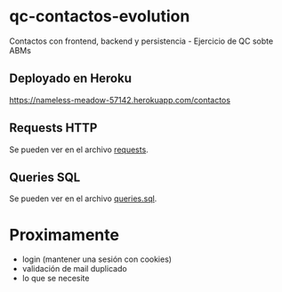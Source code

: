 # qc-contactos-evolution
Contactos con frontend, backend y persistencia - Ejercicio de QC sobte ABMs

## Deployado en Heroku

<https://nameless-meadow-57142.herokuapp.com/contactos>

## Requests HTTP

Se pueden ver en el archivo [requests](https://github.com/nahual/qc-contactos-evolution/blob/master/requests).

## Queries SQL

Se pueden ver en el archivo [queries.sql](https://github.com/nahual/qc-contactos-evolution/blob/master/queries.sql).

# Proximamente

* login (mantener una sesión con cookies)
* validación de mail duplicado
* lo que se necesite

